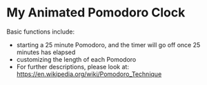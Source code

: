 # My Animated Pomodoro Clock
Basic functions include:
- starting a 25 minute Pomodoro, and the timer will go off once 25 minutes has elapsed 
- customizing the length of each Pomodoro 
- For further descriptions, please look at: https://en.wikipedia.org/wiki/Pomodoro_Technique 
